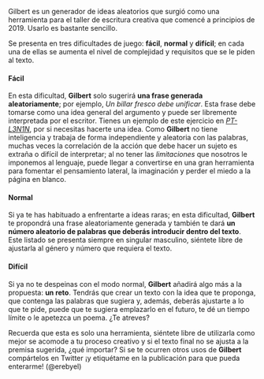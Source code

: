 Gilbert es un generador de ideas aleatorios que surgió como una herramienta para el taller de escritura creativa que comencé a principios de 2019. Usarlo es bastante sencillo.

Se presenta en tres dificultades de juego: **fácil**, **normal** y **difícil**; en cada una de ellas se aumenta el nivel de complejidad y requisitos que se le piden al texto.

#### Fácil
En esta dificultad, **Gilbert** solo sugerirá **una frase generada aleatoriamente**; por ejemplo, *Un billar fresco debe unificar*. Esta frase debe tomarse como una idea general del argumento y puede ser libremente interpretada por el escritor. Tienes un ejemplo de este ejercicio en [*PT-L3N1N*](https://www.erebyel.es/pt-l3n1n/), por si necesitas hacerte una idea.
Como **Gilbert** no tiene inteligencia y trabaja de forma independiente y aleatoria con las palabras, muchas veces la correlación de la acción que debe hacer un sujeto es extraña o difícil de interpretar; al no tener las *limitaciones* que nosotros le imponemos al lenguaje, puede llegar a convertirse en una gran herramienta para fomentar el pensamiento lateral, la imaginación y perder el miedo a la página en blanco.

#### Normal
Si ya te has habituado a enfrentarte a ideas raras; en esta dificultad, **Gilbert** te propondrá una frase aleatoriamente generada y también te dará **un número aleatorio de palabras que deberás introducir dentro del texto**. Este listado se presenta siempre en singular masculino, siéntete libre de ajustarla al género y número que requiera el texto.

#### Difícil
Si ya no te despeinas con el modo normal, **Gilbert** añadirá algo más a la propuesta: **un reto**. Tendrás que crear un texto con la idea que te proponga, que contenga las palabras que sugiera y, además, deberás ajustarte a lo que te pide, puede que te sugiera emplazarlo en el futuro, te dé un tiempo límite o le apetezca un poema. ¿Te atreves?

Recuerda que esta es solo una herramienta, siéntete libre de utilizarla como mejor se acomode a tu proceso creativo y si el texto final no se ajusta a la premisa sugerida, ¿qué importar? Si se te ocurren otros usos de **Gilbert** compártelos en Twitter ¡y etiquétame en la publicación para que pueda enterarme! (@erebyel)
